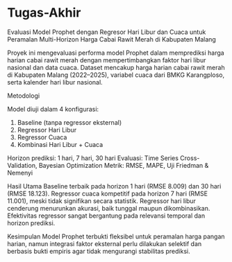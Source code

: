 # Tugas-Akhir
Evaluasi Model Prophet dengan Regresor Hari Libur dan Cuaca untuk Peramalan Multi-Horizon Harga Cabai Rawit Merah di Kabupaten Malang

Proyek ini mengevaluasi performa model Prophet dalam memprediksi harga harian cabai rawit merah dengan mempertimbangkan faktor hari libur nasional dan data cuaca. Dataset mencakup harga harian cabai rawit merah di Kabupaten Malang (2022–2025), variabel cuaca dari BMKG Karangploso, serta kalender hari libur nasional.

Metodologi

Model diuji dalam 4 konfigurasi:
1. Baseline (tanpa regressor eksternal)
2. Regressor Hari Libur
3. Regressor Cuaca
4. Kombinasi Hari Libur + Cuaca



Horizon prediksi: 1 hari, 7 hari, 30 hari
Evaluasi: Time Series Cross-Validation, Bayesian Optimization
Metrik: RMSE, MAPE, Uji Friedman & Nemenyi


Hasil Utama
Baseline terbaik pada horizon 1 hari (RMSE 8.009) dan 30 hari (RMSE 18.123).
Regressor cuaca kompetitif pada horizon 7 hari (RMSE 11.001), meski tidak signifikan secara statistik.
Regressor hari libur cenderung menurunkan akurasi, baik tunggal maupun dikombinasikan.
Efektivitas regressor sangat bergantung pada relevansi temporal dan horizon prediksi.


Kesimpulan
Model Prophet terbukti fleksibel untuk peramalan harga pangan harian, namun integrasi faktor eksternal perlu dilakukan selektif dan berbasis bukti empiris agar tidak mengurangi stabilitas prediksi.
